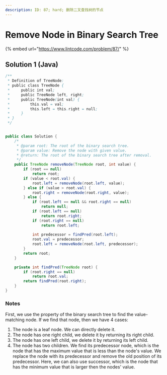 ```yaml
---
description: ID: 87; hard; 删除二叉查找树的节点
---
```

# Remove Node in Binary Search Tree

{% embed url="https://www.lintcode.com/problem/87/" %}

## Solution 1 (Java)

```java
/**
 * Definition of TreeNode:
 * public class TreeNode {
 *     public int val;
 *     public TreeNode left, right;
 *     public TreeNode(int val) {
 *         this.val = val;
 *         this.left = this.right = null;
 *     }
 * }
 */


public class Solution {
    /*
     * @param root: The root of the binary search tree.
     * @param value: Remove the node with given value.
     * @return: The root of the binary search tree after removal.
     */
    public TreeNode removeNode(TreeNode root, int value) {
        if (root == null)
            return root;
        if (value < root.val) {
            root.left = removeNode(root.left, value);
        } else if (value > root.val) {
            root.right = removeNode(root.right, value);
        } else {
            if (root.left == null && root.right == null)
                return null;
            if (root.left == null)
                return root.right;
            if (root.right == null)
                return root.left;
            
            int predecessor = findPred(root.left);
            root.val = predecessor;
            root.left = removeNode(root.left, predecessor);
        }
        return root;
    }

    private int findPred(TreeNode root) {
        if (root.right == null) 
            return root.val;
        return findPred(root.right);
    }
}
```

### Notes

First, we use the property of the binary search tree to find the value-matching node. If we find that node, then we have 4 cases:

1. The node is a leaf node. We can directly delete it.
2. The node has one right child, we delete it by returning its right child.
3. The node has one left child, we delete it by returning its left child.
4. The node has two children. We find its predecessor node, which is the node that has the maximum value that is less than the node's value. We replace the node with its predecessor and remove the old position of its predecessor. Here, we can also use successor, which is the node that has the minimum value that is larger then the nodes' value.


